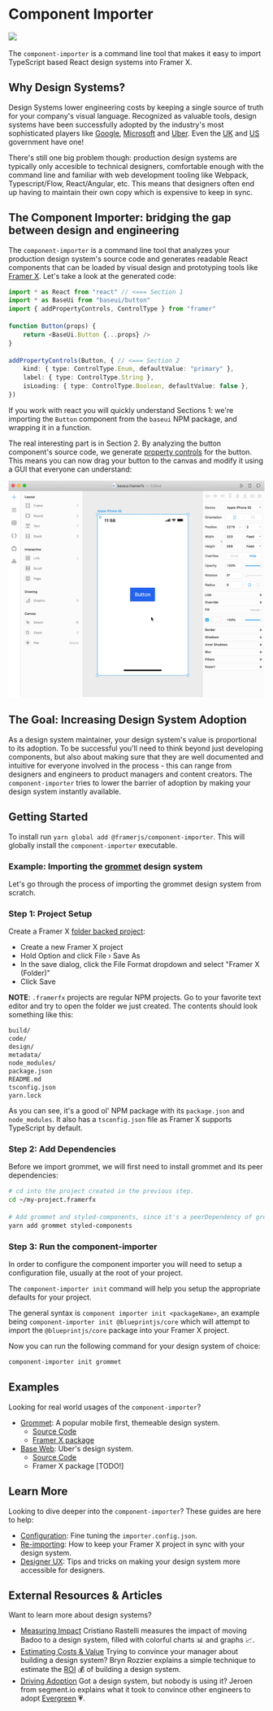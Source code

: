 # Component Importer

![](https://placehold.it/600x300)

The `component-importer` is a command line tool that makes it easy to import TypeScript based React design systems into Framer X.

## Why Design Systems?

Design Systems lower engineering costs by keeping a single source of truth for your company's visual language. Recognized as valuable tools, design systems have been successfully adopted by the industry's most sophisticated players like [Google](https://material.io/design/), [Microsoft](https://developer.microsoft.com/en-us/fabric#/) and [Uber](https://baseweb.design/). Even the [UK](https://design-system.service.gov.uk/components/) and [US](https://designsystem.digital.gov/) government have one!

There's still one big problem though: production design systems are typically only accesible to technical designers, comfortable enough with the command line and familiar with web development tooling like Webpack, Typescript/Flow, React/Angular, etc. This means that designers often end up having to maintain their own copy which is expensive to keep in sync.

## The Component Importer: bridging the gap between design and engineering

The `component-importer` is a command line tool that analyzes your production design system's source code and generates readable React components that can be loaded by visual design and prototyping tools like [Framer X](https://framer.com). Let's take a look at the generated code:

```ts
import * as React from "react" // <=== Section 1
import * as BaseUi from "baseui/button"
import { addPropertyControls, ControlType } from "framer"

function Button(props) {
	return <BaseUi.Button {...props} />
}

addPropertyControls(Button, { // <=== Section 2
	kind: { type: ControlType.Enum, defaultValue: "primary" },
	label: { type: ControlType.String },
	isLoading: { type: ControlType.Boolean, defaultValue: false },
})
```

If you work with react you will quickly understand Sections 1: we're importing the `Button` component from the `baseui` NPM package, and wrapping it in a function.

The real interesting part is in Section 2. By analyzing the button component's source code, we generate [property controls](https://www.framer.com/api/property-controls/) for the button. This means you can now drag your button to the canvas and modify it using a GUI that everyone can understand:

![Import Button Example](assets/readme-import-button-example.gif)

## The Goal: Increasing Design System Adoption

As a design system maintainer, your design system's value is proportional to its adoption. To be successful you'll need to think beyond just developing components, but also about making sure that they are well documented and intuitive for everyone involved in the process - this can range from designers and engineers to product managers and content creators. The `component-importer` tries to lower the barrier of adoption by making your design system instantly available.

## Getting Started

To install run `yarn global add @framerjs/component-importer`. This will globally install the `component-importer` executable.

### Example: Importing the [grommet](https://v2.grommet.io/) design system

Let's go through the process of importing the grommet design system from scratch.

### **Step 1**: Project Setup

Create a Framer X [folder backed project](https://www.framer.com/support/using-framer-x/folder-backed-projects/):

 - Create a new Framer X project
 - Hold Option and click File › Save As
 - In the save dialog, click the File Format dropdown and select "Framer X (Folder)"
 - Click Save

**NOTE**: `.framerfx` projects are regular NPM projects. Go to your favorite text editor and try to open the folder we just created. The contents should look something like this:

```
build/
code/
design/
metadata/
node_modules/
package.json
README.md
tsconfig.json
yarn.lock
```

As you can see, it's a good ol' NPM package with its `package.json` and `node_modules`. It also has a `tsconfig.json` file as Framer X supports TypeScript by default.

### **Step 2**: Add Dependencies

Before we import grommet, we will first need to install grommet and its peer dependencies:

```bash
# cd into the project created in the previous step.
cd ~/my-project.framerfx

# Add grommet and styled-components, since it's a peerDependency of grommet
yarn add grommet styled-components
```

### **Step 3**: Run the component-importer

In order to configure the component importer you will need to setup a configuration file, usually at the root of your project.

The `component-importer init` command will help you setup the appropriate defaults for your project.

The general syntax is `component importer init <packageName>`, an example being `component-importer init @blueprintjs/core` which will attempt to import the `@blueprintjs/core` package into your Framer X project.

Now you can run the following command for your design system of choice:

```bash
component-importer init grommet
```

## Examples

Looking for real world usages of the `component-importer`?

- [Grommet](https://v2.grommet.io/): A popular mobile first, themeable design system.
  - [Source Code](https://github.com/framer/grommet.framerfx)
  - [Framer X package](https://store.framer.com/package/fhur/grommet)
- [Base Web](https://baseweb.design/): Uber's design system.
  - [Source Code](https://github.com/framer/baseui.framerfx)
  - Framer X package [TODO!]

## Learn More

Looking to dive deeper into the `component-importer`? These guides are here to help:

- [Configuration](#): Fine tuning the `importer.config.json`.
- [Re-importing](#): How to keep your Framer X project in sync with your design system.
- [Designer UX](#): Tips and tricks on making your design system more accessible for designers.

## External Resources & Articles

Want to learn more about design systems?

- [Measuring Impact](https://medium.com/@didoo/measuring-the-impact-of-a-design-system-7f925af090f7)
  Cristiano Rastelli measures the impact of moving Badoo to a design system, filled with colorful charts 📊 and graphs 📈.
- [Estimating Costs & Value](https://uxdesign.cc/how-much-is-a-design-system-worth-d72e2ededf76)
  Trying to convince your manager about building a design system? Bryn Rozzier explains a simple technique to estimate the [ROI](https://en.wikipedia.org/wiki/Return_on_investment) 💰 of building a design system.
- [Driving Adoption](https://segment.com/blog/driving-adoption-of-a-design-system/)
  Got a design system, but nobody is using it? Jeroen from segment.io explains what it took to convince other engineers to adopt [Evergreen](https://evergreen.segment.com/components/) 💗.

